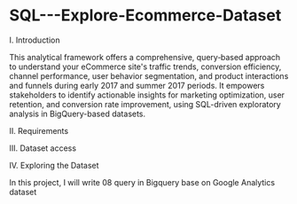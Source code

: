 # SQL---Explore-Ecommerce-Dataset
I. Introduction


This analytical framework offers a comprehensive, query‑based approach to understand your eCommerce site's traffic trends, conversion efficiency, channel performance, user behavior segmentation, and product interactions and funnels during early 2017 and summer 2017 periods. It empowers stakeholders to identify actionable insights for marketing optimization, user retention, and conversion rate improvement, using SQL-driven exploratory analysis in BigQuery-based datasets.

II. Requirements


III. Dataset access



IV. Exploring the Dataset

In this project, I will write 08 query in Bigquery base on Google Analytics dataset
